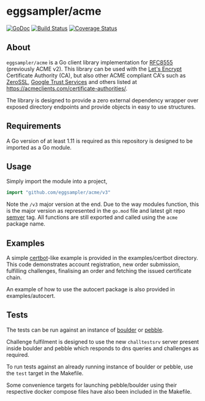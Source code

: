 # eggsampler/acme

[![GoDoc](https://godoc.org/github.com/eggsampler/acme?status.svg)](https://godoc.org/github.com/eggsampler/acme)
[![Build Status](https://github.com/eggsampler/acme/actions/workflows/go.yml/badge.svg)](https://github.com/eggsampler/acme/actions)
[![Coverage Status](https://coveralls.io/repos/github/eggsampler/acme/badge.svg)](https://coveralls.io/github/eggsampler/acme)

## About

`eggsampler/acme` is a Go client library implementation for [RFC8555](https://tools.ietf.org/html/rfc8555) (previously ACME v2). This library can be used with the [Let's Encrypt](https://letsencrypt.org/) Certificate Authority (CA), but also other ACME compliant CA's such as [ZeroSSL](https://zerossl.com/), [Google Trust Services](https://pki.goog/) and others listed at https://acmeclients.com/certificate-authorities/. 

The library is designed to provide a zero external dependency wrapper over exposed directory endpoints and provide objects in easy to use structures.

## Requirements

A Go version of at least 1.11 is required as this repository is designed to be imported as a Go module.

## Usage

Simply import the module into a project,

```go
import "github.com/eggsampler/acme/v3"
```

Note the `/v3` major version at the end. Due to the way modules function, this is the major version as represented in the `go.mod` file and latest git repo [semver](https://semver.org/) tag.
All functions are still exported and called using the `acme` package name.

## Examples

A simple [certbot](https://certbot.eff.org/)-like example is provided in the examples/certbot directory.
This code demonstrates account registration, new order submission, fulfilling challenges, finalising an order and fetching the issued certificate chain.

An example of how to use the autocert package is also provided in examples/autocert.

## Tests

The tests can be run against an instance of [boulder](https://github.com/letsencrypt/boulder) or [pebble](https://github.com/letsencrypt/pebble).

Challenge fulfilment is designed to use the new `challtestsrv` server present inside boulder and pebble which responds to dns queries and challenges as required.

To run tests against an already running instance of boulder or pebble, use the `test` target in the Makefile.

Some convenience targets for launching pebble/boulder using their respective docker compose files have also been included in the Makefile.
